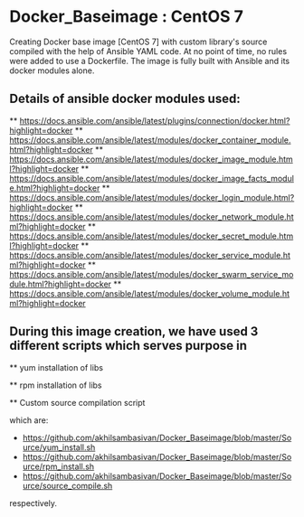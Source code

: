 # Docker_Baseimage : CentOS 7

Creating Docker base image [CentOS 7] with custom library's source compiled with the help of Ansible YAML code. At no point of time, no rules were added to use a Dockerfile. The image is fully built with Ansible and its docker modules alone.

## Details of ansible docker modules used:

   ** https://docs.ansible.com/ansible/latest/plugins/connection/docker.html?highlight=docker
   ** https://docs.ansible.com/ansible/latest/modules/docker_container_module.html?highlight=docker
   ** https://docs.ansible.com/ansible/latest/modules/docker_image_module.html?highlight=docker
   ** https://docs.ansible.com/ansible/latest/modules/docker_image_facts_module.html?highlight=docker
   ** https://docs.ansible.com/ansible/latest/modules/docker_login_module.html?highlight=docker
   ** https://docs.ansible.com/ansible/latest/modules/docker_network_module.html?highlight=docker
   ** https://docs.ansible.com/ansible/latest/modules/docker_secret_module.html?highlight=docker
   ** https://docs.ansible.com/ansible/latest/modules/docker_service_module.html?highlight=docker
   ** https://docs.ansible.com/ansible/latest/modules/docker_swarm_service_module.html?highlight=docker
   ** https://docs.ansible.com/ansible/latest/modules/docker_volume_module.html?highlight=docker


## During this image creation, we have used 3 different scripts which serves purpose in 
   ** yum installation of libs
   
   ** rpm installation of libs
   
   ** Custom source compilation script

which are:
- https://github.com/akhilsambasivan/Docker_Baseimage/blob/master/Source/yum_install.sh
- https://github.com/akhilsambasivan/Docker_Baseimage/blob/master/Source/rpm_install.sh
- https://github.com/akhilsambasivan/Docker_Baseimage/blob/master/Source/source_compile.sh

respectively.
